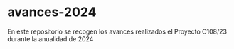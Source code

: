 # avances-2024
En este repositorio se recogen los avances realizados el Proyecto C108/23 durante la anualidad de 2024
